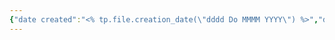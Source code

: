 ```yaml
---
{"date created":"<% tp.file.creation_date(\"dddd Do MMMM YYYY\") %>","date updated":["<% tp.file.last_modified_date(\"dddd Do MMMM YYYY\") %>"],"dg-home":null,"dg-publish":true,"type":["contact"],"tags":["contact"],"status":["In Progress"],"aliases":["Write me","Tell me","contact me"],"permalink":"/digital-gareden/contact/","dgPassFrontmatter":true,"noteIcon":"","created":"<% tp.file.creation_date(\"dddd Do MMMM YYYY\") %>","updated":["<% tp.file.last_modified_date(\"dddd Do MMMM YYYY\") %>"]}
---
```


